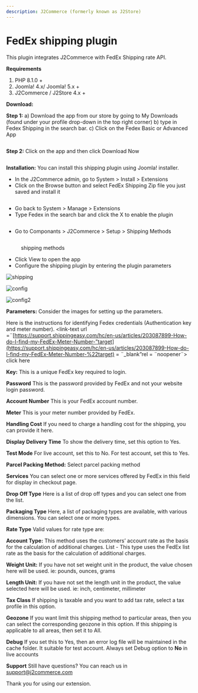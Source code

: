 ```yaml
---
description: J2Commerce (formerly known as J2Store)
---
```


# FedEx shipping plugin

This plugin integrates J2Commerce with FedEx Shipping rate API.

**Requirements**

1. PHP 8.1.0 +
2. Joomla! 4.x/ Joomla! 5.x +
3. J2Commerce / J2Store 4.x +

**Download:**&#x20;

**Step 1:** a) Download the app from our store by going to My Downloads (found under your profile drop-down in the top right corner) b) type in Fedex Shipping in the search bar. c) Click on the Fedex Basic or Advanced App

<figure><img src="../.gitbook/assets/fedex-download.webp" alt=""><figcaption></figcaption></figure>

**Step 2:** Click on the app and then click Download Now

<figure><img src="../.gitbook/assets/fedex-download2 (1).webp" alt=""><figcaption></figcaption></figure>

**Installation:** You can install this shipping plugin using Joomla! installer.

* In the J2Commerce admin, go to System > Install > Extensions&#x20;
* Click on the Browse button and select FedEx Shipping Zip file you just saved and install it

<figure><img src="../.gitbook/assets/app install1.webp" alt=""><figcaption></figcaption></figure>

* Go back to System > Manage > Extensions
* Type Fedex in the search bar and click the X to enable the plugin

<figure><img src="../.gitbook/assets/fedex-enable.webp" alt=""><figcaption></figcaption></figure>

* Go to Componants > J2Commerce > Setup > Shipping Methods

<figure><img src="../.gitbook/assets/fedex-setup.webp" alt=""><figcaption><p>shipping methods</p></figcaption></figure>

* Click View to open the app
* Configure the shipping plugin by entering the plugin parameters

![shipping](../.gitbook/assets/fedex-config1.webp)

![config](../.gitbook/assets/fedex-config2.webp)

![config2](../.gitbook/assets/fedex-config3.webp)

**Parameters:** Consider the images for setting up the parameters.

Here is the instructions for identifying Fedex credentials (Authentication key and meter number). \<link-text url =¨[https://support.shippingeasy.com/hc/en-us/articles/203087899-How-do-I-find-my-FedEx-Meter-Number-”target](https://support.shippingeasy.com/hc/en-us/articles/203087899-How-do-I-find-my-FedEx-Meter-Number-%22target) = ¨\_blank”rel = ¨noopener¨> click here

**Key:** This is a unique FedEx key required to login.

**Password** This is the password provided by FedEx and not your website login password.

**Account Number** This is your FedEx account number.

**Meter** This is your meter number provided by FedEx.

**Handling Cost** If you need to charge a handling cost for the shipping, you can provide it here.

**Display Delivery Time** To show the delivery time, set this option to Yes.

**Test Mode** For live account, set this to No. For test account, set this to Yes.

**Parcel Packing Method:** Select parcel packing method

**Services** You can select one or more services offered by FedEx in this field for display in checkout page.

**Drop Off Type** Here is a list of drop off types and you can select one from the list.

**Packaging Type** Here, a list of packaging types are available, with various dimensions. You can select one or more types.

**Rate Type** Valid values for rate type are:

**Account Type:** This method uses the customers’ account rate as the basis for the calculation of additional charges. List - This type uses the FedEx list rate as the basis for the calculation of additional charges.

**Weight Unit:** If you have not set weight unit in the product, the value chosen here will be used. ie: pounds, ounces, grams

**Length Unit:** If you have not set the length unit in the product, the value selected here will be used. ie: inch, centimeter, millimeter

**Tax Class** If shipping is taxable and you want to add tax rate, select a tax profile in this option.

**Geozone** If you want limit this shipping method to particular areas, then you can select the corresponding geozone in this option. If this shipping is applicable to all areas, then set it to All.

**Debug** If you set this to Yes, then an error log file will be maintained in the cache folder. It suitable for test account. Always set Debug option to **No** in live accounts

**Support** Still have questions? You can reach us in support@j2commerce.com

Thank you for using our extension.
